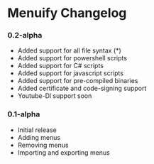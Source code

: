 # Menuify Changelog

### 0.2-alpha

- Added support for all file syntax (*)
- Added support for powershell scripts
- Added support for C# scripts
- Added support for javascript scripts
- Added support for pre-compiled binaries
- Added certificate and code-signing support
- Youtube-Dl support soon

### 0.1-alpha

- Initial release
- Adding menus
- Removing menus
- Importing and exporting menus